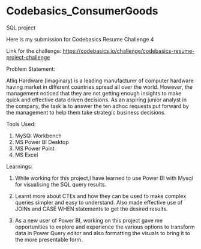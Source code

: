 # Codebasics_ConsumerGoods
SQL project

Here is my submission for Codebasics Resume Challenge 4

Link for the challenge: https://codebasics.io/challenge/codebasics-resume-project-challenge

Problem Statement:

Atliq Hardware (imaginary) is a leading manufacturer of computer hardware having market in different countries
spread all over the world. However, the management noticed that they are not getting 
enough insights to make quick and effective data driven decisions. As an aspiring junior analyst in the company,
the task is to answer the ten adhoc requests put forward by the management to help them take strategic business
decisions.

Tools Used:

1. MySQl Workbench
2. MS Power BI Desktop
3. MS Power Point
4. MS Excel

Learnings:

1. While working for this project,I have learned to use Power BI with Mysql for visualising the SQL query results.

2. Learnt more about CTEs and how they can be used to make complex queries simpler and easy to understand. Also
made effective use of JOINs and CASE WHEN statements to get the desired results.

3. As a new user of Power BI, working on this project gave me opportunities to explore and experience the 
various options to transform data in Power Query editor and also formatting the visuals to bring it to the more 
presentable form.
